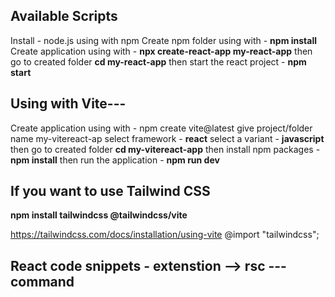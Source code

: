 ## Available Scripts
Install - node.js using with npm
Create npm folder using with - **npm install**
Create application using with - **npx create-react-app my-react-app**
then go to created folder **cd my-react-app**
then start the react project - **npm start**

## Using with Vite---
Create application using with - npm create vite@latest
give project/folder name my-vitereact-ap
select framework - **react**
select a variant - **javascript**
then go to created folder **cd my-vitereact-app**
then install npm packages - **npm install**
then run the application - **npm run dev**

## If you want to use Tailwind CSS
**npm install tailwindcss @tailwindcss/vite**

https://tailwindcss.com/docs/installation/using-vite
@import "tailwindcss";


## React code snippets - extenstion --> rsc ---command